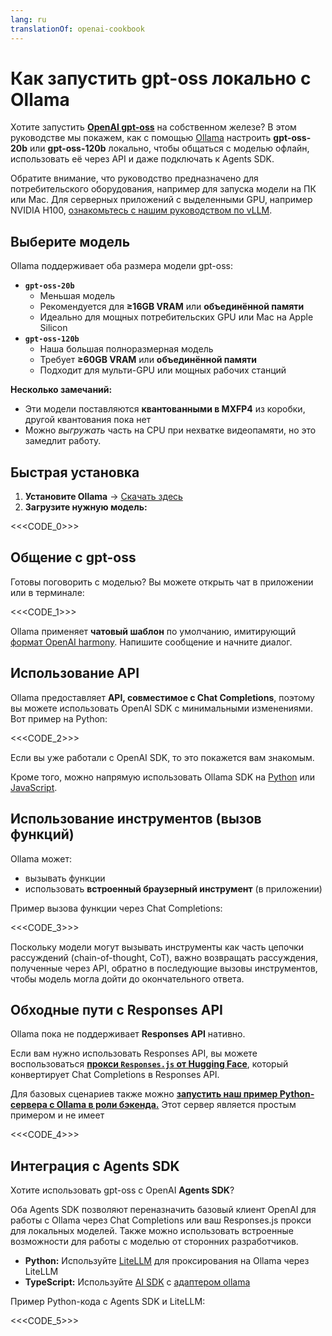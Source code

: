 ```yaml
---
lang: ru
translationOf: openai-cookbook
---
```


# Как запустить gpt-oss локально с Ollama

Хотите запустить [**OpenAI gpt-oss**](https://openai.com/open-models) на собственном железе? В этом руководстве мы покажем, как с помощью [Ollama](https://ollama.ai) настроить **gpt-oss-20b** или **gpt-oss-120b** локально, чтобы общаться с моделью офлайн, использовать её через API и даже подключать к Agents SDK.

Обратите внимание, что руководство предназначено для потребительского оборудования, например для запуска модели на ПК или Mac. Для серверных приложений с выделенными GPU, например NVIDIA H100, [ознакомьтесь с нашим руководством по vLLM](https://cookbook.openai.com/articles/gpt-oss/run-vllm).

## Выберите модель

Ollama поддерживает оба размера модели gpt-oss:

- **`gpt-oss-20b`**
  - Меньшая модель
  - Рекомендуется для **≥16GB VRAM** или **объединённой памяти**
  - Идеально для мощных потребительских GPU или Mac на Apple Silicon
- **`gpt-oss-120b`**
  - Наша большая полноразмерная модель
  - Требует **≥60GB VRAM** или **объединённой памяти**
  - Подходит для мульти-GPU или мощных рабочих станций

**Несколько замечаний:**

- Эти модели поставляются **квантованными в MXFP4** из коробки, другой квантования пока нет
- Можно _выгружать_ часть на CPU при нехватке видеопамяти, но это замедлит работу.

## Быстрая установка

1. **Установите Ollama** → [Скачать здесь](https://ollama.com/download)
2. **Загрузите нужную модель:**

&lt;&lt;&lt;CODE_0&gt;>>

## Общение с gpt-oss

Готовы поговорить с моделью? Вы можете открыть чат в приложении или в терминале:

&lt;&lt;&lt;CODE_1&gt;>>

Ollama применяет **чатовый шаблон** по умолчанию, имитирующий [формат OpenAI harmony](https://cookbook.openai.com/articles/openai-harmony). Напишите сообщение и начните диалог.

## Использование API

Ollama предоставляет **API, совместимое с Chat Completions**, поэтому вы можете использовать OpenAI SDK с минимальными изменениями. Вот пример на Python:

&lt;&lt;&lt;CODE_2&gt;>>

Если вы уже работали с OpenAI SDK, то это покажется вам знакомым.

Кроме того, можно напрямую использовать Ollama SDK на [Python](https://github.com/ollama/ollama-python) или [JavaScript](https://github.com/ollama/ollama-js).

## Использование инструментов (вызов функций)

Ollama может:

- вызывать функции
- использовать **встроенный браузерный инструмент** (в приложении)

Пример вызова функции через Chat Completions:

&lt;&lt;&lt;CODE_3&gt;>>

Поскольку модели могут вызывать инструменты как часть цепочки рассуждений (chain-of-thought, CoT), важно возвращать рассуждения, полученные через API, обратно в последующие вызовы инструментов, чтобы модель могла дойти до окончательного ответа.

## Обходные пути с Responses API

Ollama пока не поддерживает **Responses API** нативно.

Если вам нужно использовать Responses API, вы можете воспользоваться [**прокси `Responses.js` от Hugging Face**](https://github.com/huggingface/responses.js), который конвертирует Chat Completions в Responses API.

Для базовых сценариев также можно [**запустить наш пример Python-сервера с Ollama в роли бэкенда.**](https://github.com/openai/gpt-oss?tab=readme-ov-file#responses-api) Этот сервер является простым примером и не имеет

&lt;&lt;&lt;CODE_4&gt;>>

## Интеграция с Agents SDK

Хотите использовать gpt-oss с OpenAI **Agents SDK**?

Оба Agents SDK позволяют переназначить базовый клиент OpenAI для работы с Ollama через Chat Completions или ваш Responses.js прокси для локальных моделей. Также можно использовать встроенные возможности для работы с моделью от сторонних разработчиков.

- **Python:** Используйте [LiteLLM](https://openai.github.io/openai-agents-python/models/litellm/) для проксирования на Ollama через LiteLLM
- **TypeScript:** Используйте [AI SDK](https://openai.github.io/openai-agents-js/extensions/ai-sdk/) с [адаптером ollama](https://ai-sdk.dev/providers/community-providers/ollama)

Пример Python-кода с Agents SDK и LiteLLM:

&lt;&lt;&lt;CODE_5&gt;>>